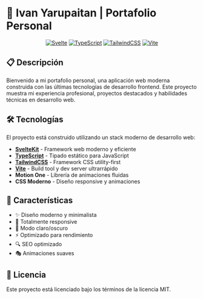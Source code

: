 # 🚀 Ivan Yarupaitan | Portafolio Personal

<div align="center">

[![Svelte](https://img.shields.io/badge/SvelteKit-FF3E00?style=for-the-badge&logo=svelte&logoColor=white)](https://kit.svelte.dev/)
[![TypeScript](https://img.shields.io/badge/TypeScript-007ACC?style=for-the-badge&logo=typescript&logoColor=white)](https://www.typescriptlang.org/)
[![TailwindCSS](https://img.shields.io/badge/Tailwind_CSS-38B2AC?style=for-the-badge&logo=tailwind-css&logoColor=white)](https://tailwindcss.com/)
[![Vite](https://img.shields.io/badge/Vite-646CFF?style=for-the-badge&logo=vite&logoColor=white)](https://vitejs.dev/)

</div>

## 📋 Descripción

Bienvenido a mi portafolio personal, una aplicación web moderna construida con las últimas tecnologías de desarrollo frontend. Este proyecto muestra mi experiencia profesional, proyectos destacados y habilidades técnicas en desarrollo web.

## 🛠️ Tecnologías

El proyecto está construido utilizando un stack moderno de desarrollo web:

- <a href="https://kit.svelte.dev/" target="_blank"><strong>SvelteKit</strong></a> - Framework web moderno y eficiente
- <a href="https://www.typescriptlang.org/" target="_blank"><strong>TypeScript</strong></a> - Tipado estático para JavaScript
- <a href="https://tailwindcss.com/" target="_blank"><strong>TailwindCSS</strong></a> - Framework CSS utility-first
- <a href="https://vitejs.dev/" target="_blank"><strong>Vite</strong></a> - Build tool y dev server ultrarrápido
- **Motion One** - Librería de animaciones fluidas
- **CSS Moderno** - Diseño responsive y animaciones

## 🚀 Características

- ✨ Diseño moderno y minimalista
- 📱 Totalmente responsive
- 🎨 Modo claro/oscuro
- ⚡ Optimizado para rendimiento
- 🔍 SEO optimizado
- 🎭 Animaciones suaves

## 📜 Licencia

Este proyecto está licenciado bajo los términos de la licencia MIT.
